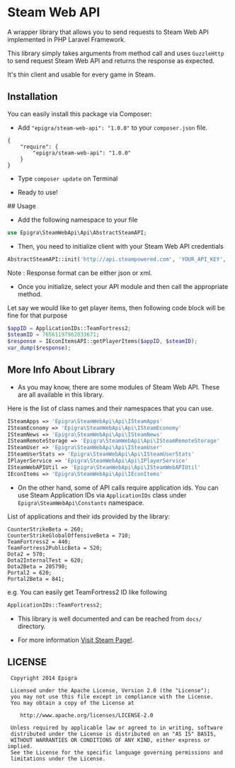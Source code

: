 Steam Web API
=============

A wrapper library that allows you to send requests to Steam Web API implemented in PHP Laravel Framework.

This library simply takes arguments from method call and uses `GuzzleHttp` to send request Steam Web API and returns the response as expected.

It's thin client and usable for every game in Steam.

## Installation

You can easily install this package via Composer:

* Add `"epigra/steam-web-api": "1.0.0"` to your `composer.json` file.

```
{
    "require": {
		"epigra/steam-web-api": "1.0.0"
	}
}
```

* Type `composer update` on Terminal

* Ready to use!


## Usage

* Add the following namespace to your file

```php
use Epigra\SteamWebApi\Api\AbstractSteamAPI;
```

* Then, you need to initialize client with your Steam Web API credentials

```php  
AbstractSteamAPI::init('http://api.steampowered.com', 'YOUR_API_KEY', 'YOUR_RESPONSE_FORMAT');
```
Note : Response format can be either json or xml.

* Once you initialize, select your API module and then call the appropriate method.

Let say we would like to get player items, then following code block will be fine for that purpose

```php
$appID = ApplicationIDs::TeamFortress2;
$steamID = 76561197962033671;
$response = IEconItemsAPI::getPlayerItems($appID, $steamID);
var_dump($response);
```

## More Info About Library
 
* As you may know, there are some modules of Steam Web API. These are all available in this library. 
 
Here is the list of class names and their namespaces that you can use.
 
```php
ISteamApps => 'Epigra\SteamWebApi\Api\ISteamApps'
ISteamEconomy => 'Epigra\SteamWebApi\Api\ISteamEconomy'
ISteamNews => 'Epigra\SteamWebApi\Api\ISteamNews'
ISteamRemoteStorage => 'Epigra\SteamWebApi\Api\ISteamRemoteStorage'
ISteamUser => 'Epigra\SteamWebApi\Api\ISteamUser'
ISteamUserStats => 'Epigra\SteamWebApi\Api\ISteamUserStats'
IPlayerService => 'Epigra\SteamWebApi\Api\IPlayerService'
ISteamWebAPIUtil => 'Epigra\SteamWebApi\Api\ISteamWebAPIUtil'
IEconItems => 'Epigra\SteamWebApi\Api\IEconItems'
```
* On the other hand, some of API calls require application ids. You can use Steam Application IDs via `ApplicationIDs` class under `Epigra\SteamWebApi\Constants` namespace.
 
List of applications and their ids provided by the library: 

```
CounterStrikeBeta = 260;
CounterStrikeGlobalOffensiveBeta = 710;
TeamFortress2 = 440;
TeamFortress2PublicBeta = 520;
Dota2 = 570;
Dota2InternalTest = 620;
Dota2Beta = 205790;
Portal2 = 620;
Portal2Beta = 841;
```

e.g. You can easily get TeamFortress2 ID like following 
```php 
ApplicationIDs::TeamFortress2;
```
* This library is well documented and can be reached from `docs/` directory. 
 
* For more information [Visit Steam Page!](http://steamcommunity.com/dev).

## LICENSE
```
 Copyright 2014 Epigra

 Licensed under the Apache License, Version 2.0 (the "License");
 you may not use this file except in compliance with the License.
 You may obtain a copy of the License at

    http://www.apache.org/licenses/LICENSE-2.0

 Unless required by applicable law or agreed to in writing, software
 distributed under the License is distributed on an "AS IS" BASIS,
 WITHOUT WARRANTIES OR CONDITIONS OF ANY KIND, either express or implied.
 See the License for the specific language governing permissions and
 limitations under the License.
```